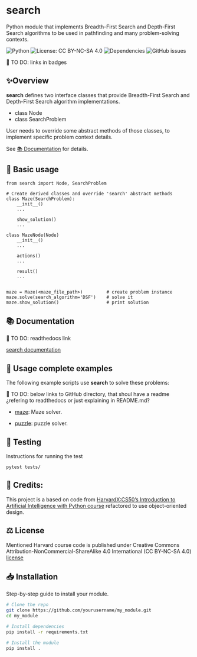 # search
Python module that implements Breadth-First Search and Depth-First Search algorithms to be used in pathfinding and many problem-solving contexts.

![Python](https://img.shields.io/badge/python-3.8%2B-blue)
![License: CC BY-NC-SA 4.0](https://img.shields.io/badge/License-CC%20BY--NC--SA%204.0-yellow.svg)
![Dependencies](https://img.shields.io/librariesio/github/username/repo-name)
![GitHub issues](https://img.shields.io/github/issues/username/repo-name)

📌 TO DO: links in badges

## ✨Overview
**search** defines two interface classes that provide Breadth-First Search and Depth-First Search algorithm implementations.

- class Node
- class SearchProblem

 User needs to override some abstract methods of those classes, to implement specific problem context details.

See [📚 Documentation](#-documentation) for details.


## 🚀 Basic usage

    from search import Node, SearchProblem

    # Create derived classes and override 'search' abstract methods
    class Maze(SearchProblem):
        __init__()
        ...

        show_solution()
        ...

    class MazeNode(Node)
        __init__()
        ...

        actions()
        ...

        result()
        ...


    maze = Maze(<maze_file_path>)         # create problem instance
    maze.solve(search_algorithm='DSF')    # solve it
    maze.show_solution()                  # print solution


## 📚 Documentation
📌 TO DO: readthedocs link

[search documentation](docs/search_docs.md)



## 💼 Usage complete examples

The following example scripts use **search** to solve these problems:

📌 TO DO: below links to GitHub directory, that shoul have a readme ¿refering to readthedocs or just explaining in README.md?

- [maze](https://github.com/javrui/search-maze-puzzle/blob/main/maze.md): Maze solver.


- [puzzle](https://github.com/javrui/search-maze-puzzle/blob/main/puzzle.md): puzzle solver.


## 🧪 Testing

Instructions for running the test

    pytest tests/


##  🙏 Credits:

This project is a based on code from [HarvardX:CS50’s Introduction to Artificial Intelligence with Python course](https://pll.harvard.edu/course/cs50s-introduction-artificial-intelligence-python) refactored to use object-oriented design.


## ⚖️ License

Mentioned Harvard course code is published under Creative Commons Attribution-NonCommercial-ShareAlike 4.0 International (CC BY-NC-SA 4.0) [license](LICENSE.md)


## 📥 Installation
Step-by-step guide to install your module.

```bash
# Clone the repo
git clone https://github.com/yourusername/my_module.git
cd my_module

# Install dependencies
pip install -r requirements.txt

# Install the module
pip install .
